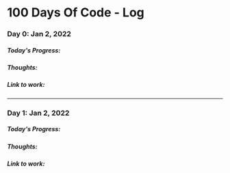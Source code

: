 # 100 Days Of Code - Log

### Day 0: Jan 2, 2022

##### Today's Progress: 

##### Thoughts:

##### Link to work:



------

### Day 1: Jan 2, 2022

##### Today's Progress: 

##### Thoughts:

##### Link to work:



